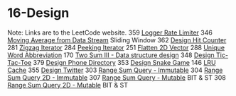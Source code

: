 # 16-Design
Note: Links are to the LeetCode website.
359 [Logger Rate Limiter](https://leetcode.com/problems/logger-rate-limiter/description/)
346 [Moving Average from Data Stream](https://leetcode.com/problems/moving-average-from-data-stream/description/) Sliding Window
362 [Design Hit Counter](https://leetcode.com/problems/design-hit-counter/description/)
281 [Zigzag Iterator](https://leetcode.com/problems/zigzag-iterator/description/)
284 [Peeking Iterator](https://leetcode.com/problems/peeking-iterator/description/)
251 [Flatten 2D Vector](https://leetcode.com/problems/flatten-2d-vector/description/s)
288 [Unique Word Abbreviation](https://leetcode.com/problems/unique-word-abbreviation/description/)
170 [Two Sum III - Data structure design](https://leetcode.com/problems/two-sum-iii-data-structure-design/description/)
348 [Design Tic-Tac-Toe](https://leetcode.com/problems/design-tic-tac-toe/description/)
379 [Design Phone Directory](https://leetcode.com/problems/design-phone-directory/description/)
353 [Design Snake Game](https://leetcode.com/problems/design-snake-game/description/)
146 [LRU Cache](https://leetcode.com/problems/lru-cache/description/)
355 [Design Twitter](https://leetcode.com/problems/design-twitter/description/s)
303 [Range Sum Query - Immutable](https://leetcode.com/problems/range-sum-query-immutable/description/)
304 [Range Sum Query 2D - Immutable](https://leetcode.com/problems/range-sum-query-2d-immutable/description/)
307 [Range Sum Query - Mutable](https://leetcode.com/problems/range-sum-query-mutable/description/) BIT & ST
308 [Range Sum Query 2D - Mutable](https://leetcode.com/problems/range-sum-query-2d-mutable/description/) BIT & ST
